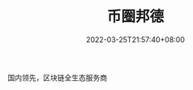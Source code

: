﻿---
weight: 
title: "币圈邦德"
description: "国内领先，区块链全生态服务商"
date: 2022-03-25T21:57:40+08:00
lastmod: 2022-03-25T16:45:40+08:00
draft: false
authors: ["Metabd"]
featuredImage: "biquanbangde.jpg"
link: ""
tags: ["微信公众号","币圈邦德"]
categories: ["navigation"]
navigation: ["微信公众号"]
lightgallery: true
toc: true
pinned: false
recommend: false
recommend1: false
---
国内领先，区块链全生态服务商
